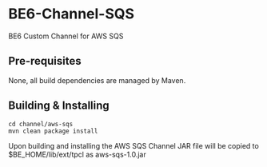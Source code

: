 # BE6-Channel-SQS

BE6 Custom Channel for AWS SQS


## Pre-requisites

None, all build dependencies are managed by Maven.


## Building & Installing


```
cd channel/aws-sqs
mvn clean package install
```

Upon building and installing the AWS SQS Channel JAR file will be copied to $BE_HOME/lib/ext/tpcl as aws-sqs-1.0.jar
